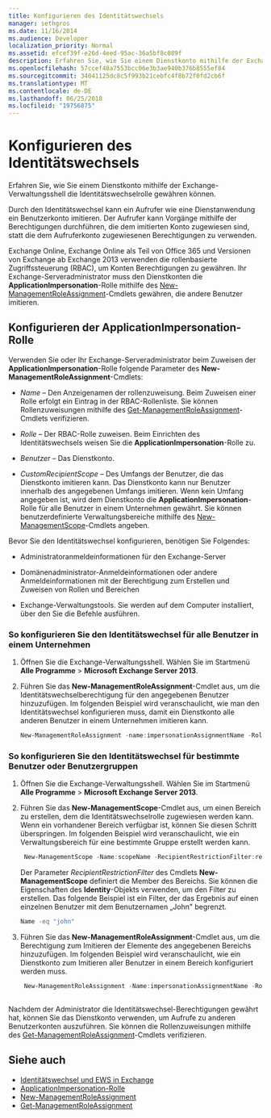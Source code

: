 ```yaml
---
title: Konfigurieren des Identitätswechsels
manager: sethgros
ms.date: 11/16/2014
ms.audience: Developer
localization_priority: Normal
ms.assetid: efcef39f-e26d-4eed-95ac-36a5bf8c089f
description: Erfahren Sie, wie Sie einem Dienstkonto mithilfe der Exchange-Verwaltungsshell die Identitätswechselrolle gewähren können.
ms.openlocfilehash: 57ccef48a7553bcc06e3b3ae940b376b8555ef84
ms.sourcegitcommit: 34041125dc8c5f993b21cebfc4f8b72f0fd2cb6f
ms.translationtype: MT
ms.contentlocale: de-DE
ms.lasthandoff: 06/25/2018
ms.locfileid: "19756875"
---
```

# <a name="configure-impersonation"></a>Konfigurieren des Identitätswechsels

Erfahren Sie, wie Sie einem Dienstkonto mithilfe der Exchange-Verwaltungsshell die Identitätswechselrolle gewähren können. 
  
Durch den Identitätswechsel kann ein Aufrufer wie eine Dienstanwendung ein Benutzerkonto imitieren. Der Aufrufer kann Vorgänge mithilfe der Berechtigungen durchführen, die dem imitierten Konto zugewiesen sind, statt die dem Aufruferkonto zugewiesenen Berechtigungen zu verwenden.
  
Exchange Online, Exchange Online als Teil von Office 365 und Versionen von Exchange ab Exchange 2013 verwenden die rollenbasierte Zugriffssteuerung (RBAC), um Konten Berechtigungen zu gewähren. Ihr Exchange-Serveradministrator muss den Dienstkonten die **ApplicationImpersonation**-Rolle mithilfe des [New-ManagementRoleAssignment](http://msdn.microsoft.com/library/34d4f2e3-f2c5-49e1-a6a9-1366da65a78c.aspx)-Cmdlets gewähren, die andere Benutzer imitieren. 
  
## <a name="configuring-the-applicationimpersonation-role"></a>Konfigurieren der ApplicationImpersonation-Rolle

Verwenden Sie oder Ihr Exchange-Serveradministrator beim Zuweisen der **ApplicationImpersonation**-Rolle folgende Parameter des **New-ManagementRoleAssignment**-Cmdlets: 
  
-  _Name_ &ndash; Den Anzeigenamen der rollenzuweisung. Beim Zuweisen einer Rolle erfolgt ein Eintrag in der RBAC-Rollenliste. Sie können Rollenzuweisungen mithilfe des [Get-ManagementRoleAssignment](http://msdn.microsoft.com/library/a3a6ee46-061b-444a-8639-43a416309445.aspx)-Cmdlets verifizieren. 
    
-  _Rolle_ &ndash; Der RBAC-Rolle zuweisen. Beim Einrichten des Identitätswechsels weisen Sie die **ApplicationImpersonation**-Rolle zu. 
    
-  _Benutzer_ &ndash; Das Dienstkonto. 
    
-  _CustomRecipientScope_ &ndash; Des Umfangs der Benutzer, die das Dienstkonto imitieren kann. Das Dienstkonto kann nur Benutzer innerhalb des angegebenen Umfangs imitieren. Wenn kein Umfang angegeben ist, wird dem Dienstkonto die **ApplicationImpersonation**-Rolle für alle Benutzer in einem Unternehmen gewährt. Sie können benutzerdefinierte Verwaltungsbereiche mithilfe des [New-ManagementScope](http://msdn.microsoft.com/library/1ea1f474-69d6-48c0-9beb-bfa4442c5dab.aspx)-Cmdlets angeben. 
    
Bevor Sie den Identitätswechsel konfigurieren, benötigen Sie Folgendes:
  
- Administratoranmeldeinformationen für den Exchange-Server
    
- Domänenadministrator-Anmeldeinformationen oder andere Anmeldeinformationen mit der Berechtigung zum Erstellen und Zuweisen von Rollen und Bereichen
    
- Exchange-Verwaltungstools. Sie werden auf dem Computer installiert, über den Sie die Befehle ausführen.
    
### <a name="to-configure-impersonation-for-all-users-in-an-organization"></a>So konfigurieren Sie den Identitätswechsel für alle Benutzer in einem Unternehmen

1. Öffnen Sie die Exchange-Verwaltungsshell. Wählen Sie im Startmenü **Alle Programme** > **Microsoft Exchange Server 2013**. 
    
2. Führen Sie das **New-ManagementRoleAssignment**-Cmdlet aus, um die Identitätswechselberechtigung für den angegebenen Benutzer hinzuzufügen. Im folgenden Beispiel wird veranschaulicht, wie man den Identitätswechsel konfigurieren muss, damit ein Dienstkonto alle anderen Benutzer in einem Unternehmen imitieren kann. 
    
   ```powershell
   New-ManagementRoleAssignment -name:impersonationAssignmentName -Role:ApplicationImpersonation -User:serviceAccount 
   ```

### <a name="to-configure-impersonation-for-specific-users-or-groups-of-users"></a>So konfigurieren Sie den Identitätswechsel für bestimmte Benutzer oder Benutzergruppen

1. Öffnen Sie die Exchange-Verwaltungsshell. Wählen Sie im Startmenü **Alle Programme** > **Microsoft Exchange Server 2013**. 
    
2. Führen Sie das **New-ManagementScope**-Cmdlet aus, um einen Bereich zu erstellen, dem die Identitätswechselrolle zugewiesen werden kann. Wenn ein vorhandener Bereich verfügbar ist, können Sie diesen Schritt überspringen. Im folgenden Beispiel wird veranschaulicht, wie ein Verwaltungsbereich für eine bestimmte Gruppe erstellt werden kann. 
    
   ```powershell
    New-ManagementScope -Name:scopeName -RecipientRestrictionFilter:recipientFilter
   ```

   Der Parameter _RecipientRestrictionFilter_ des Cmdlets **New-ManagementScope** definiert die Member des Bereichs. Sie können die Eigenschaften des **Identity**-Objekts verwenden, um den Filter zu erstellen. Das folgende Beispiel ist ein Filter, der das Ergebnis auf einen einzelnen Benutzer mit dem Benutzernamen „John" begrenzt. 
    
   ```powershell
   Name -eq "john"
   ```

3. Führen Sie das **New-ManagementRoleAssignment**-Cmdlet aus, um die Berechtigung zum Imitieren der Elemente des angegebenen Bereichs hinzuzufügen. Im folgenden Beispiel wird veranschaulicht, wie ein Dienstkonto zum Imitieren aller Benutzer in einem Bereich konfiguriert werden muss. 
    
   ```powershell
    New-ManagementRoleAssignment -Name:impersonationAssignmentName -Role:ApplicationImpersonation -User:serviceAccount -CustomRecipientWriteScope:scopeName
    
   ```


Nachdem der Administrator die Identitätswechsel-Berechtigungen gewährt hat, können Sie das Dienstkonto verwenden, um Aufrufe zu anderen Benutzerkonten auszuführen. Sie können die Rollenzuweisungen mithilfe des [Get-ManagementRoleAssignment](http://msdn.microsoft.com/library/a3a6ee46-061b-444a-8639-43a416309445.aspx)-Cmdlets verifizieren. 
  
## <a name="see-also"></a>Siehe auch

- [Identitätswechsel und EWS in Exchange](impersonation-and-ews-in-exchange.md)
- [ApplicationImpersonation-Rolle](http://technet.microsoft.com/en-us/library/dd776119%28v=exchg.150%29.aspx)   
- [New-ManagementRoleAssignment](http://msdn.microsoft.com/library/34d4f2e3-f2c5-49e1-a6a9-1366da65a78c.aspx)    
- [Get-ManagementRoleAssignment](http://msdn.microsoft.com/library/a3a6ee46-061b-444a-8639-43a416309445.aspx)
    

